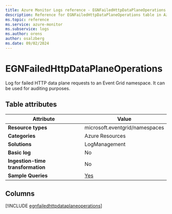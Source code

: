```yaml
---
title: Azure Monitor Logs reference - EGNFailedHttpDataPlaneOperations
description: Reference for EGNFailedHttpDataPlaneOperations table in Azure Monitor Logs.
ms.topic: reference
ms.service: azure-monitor
ms.subservice: logs
ms.author: orens
author: osalzberg
ms.date: 09/02/2024
---
```


# EGNFailedHttpDataPlaneOperations

Log for failed HTTP data plane requests to an Event Grid namespace. It can be used for auditing purposes.


## Table attributes

|Attribute|Value|
|---|---|
|**Resource types**|microsoft.eventgrid/namespaces|
|**Categories**|Azure Resources|
|**Solutions**| LogManagement|
|**Basic log**|No|
|**Ingestion-time transformation**|No|
|**Sample Queries**|[Yes](/azure/azure-monitor/reference/queries/egnfailedhttpdataplaneoperations)|



## Columns
  
[!INCLUDE [egnfailedhttpdataplaneoperations](./includes/egnfailedhttpdataplaneoperations-include.md)]
